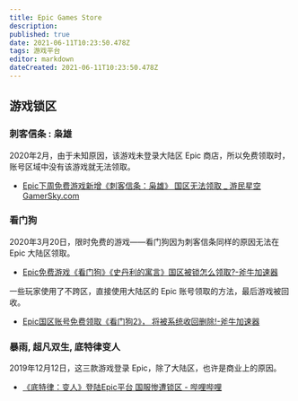 ```yaml
---
title: Epic Games Store
description: 
published: true
date: 2021-06-11T10:23:50.478Z
tags: 游戏平台
editor: markdown
dateCreated: 2021-06-11T10:23:50.478Z
---
```


## 游戏锁区

### 刺客信条 : 枭雄

2020年2月，由于未知原因，该游戏未登录大陆区 Epic 商店，所以免费领取时，账号区域中没有该游戏就无法领取。

+ [Epic下周免费游戏新增《刺客信条：枭雄》 国区无法领取 _ 游民星空 GamerSky.com](https://web.archive.org/web/20210611092913/https://www.gamersky.com/news/202002/1264249.shtml)

### 看门狗

2020年3月20日，限时免费的游戏——看门狗因为刺客信条同样的原因无法在 Epic 大陆区领取。

+ [Epic免费游戏《看门狗》《史丹利的寓言》国区被锁怎么领取?-斧牛加速器](https://web.archive.org/web/20210611101121/https://www.fnjiasu.com/content/4/2580.html)

一些玩家使用了不跨区，直接使用大陆区的 Epic 账号领取的方法，最后游戏被回收。

+ [Epic国区账号免费领取《看门狗2》， 将被系统收回删除!-斧牛加速器](https://web.archive.org/web/20210611101119/https://www.fnjiasu.com/content/4/3404.html)

### 暴雨, 超凡双生, 底特律变人

2019年12月12日，这三款游戏登录 Epic，除了大陆区，也许是商业上的原因。

+ [《底特律：变人》登陆Epic平台 国服惨遭锁区 - 哔哩哔哩](https://archive.is/5Pdpd "https://www.bilibili.com/read/cv4154677/")
